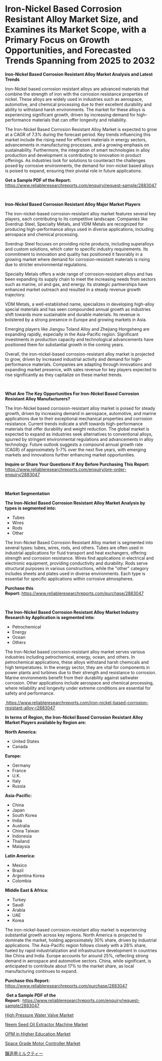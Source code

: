 <p><h1>Iron-Nickel Based Corrosion Resistant Alloy Market Size, and Examines its Market Scope, with a Primary Focus on Growth Opportunities, and Forecasted Trends Spanning from 2025 to 2032</h1></p><p><strong>Iron-Nickel Based Corrosion Resistant Alloy Market Analysis and Latest Trends</strong></p>
<p><p>Iron-Nickel based corrosion resistant alloys are advanced materials that combine the strength of iron with the corrosion resistance properties of nickel. These alloys are widely used in industries such as aerospace, automotive, and chemical processing due to their excellent durability and ability to withstand harsh environments. The market for these alloys is experiencing significant growth, driven by increasing demand for high-performance materials that can offer longevity and reliability.</p><p>The Iron-Nickel Based Corrosion Resistant Alloy Market is expected to grow at a CAGR of 7.3% during the forecast period. Key trends influencing this market include the rising need for efficient materials in energy sectors, advancements in manufacturing processes, and a growing emphasis on sustainability. Furthermore, the integration of smart technologies in alloy production and development is contributing to innovation in product offerings. As industries look for solutions to counteract the challenges posed by corrosive environments, the demand for iron-nickel based alloys is poised to expand, ensuring their pivotal role in future applications.</p></p>
<p><strong>Get a Sample PDF of the Report:&nbsp;</strong> <a href="https://www.reliableresearchreports.com/enquiry/request-sample/2883047?utm_campaign=48&utm_medium=2&utm_source=Github&utm_content=ia&utm_term=13032025&utm_id=iron-nickel-based-corrosion-resistant-alloy">https://www.reliableresearchreports.com/enquiry/request-sample/2883047</a></p>
<p>&nbsp;</p>
<p><strong>Iron-Nickel Based Corrosion Resistant Alloy Major Market Players</strong></p>
<p><p>The iron-nickel-based corrosion-resistant alloy market features several key players, each contributing to its competitive landscape. Companies like Sverdrup Steel, Specialty Metals, and VDM Metals are recognized for producing high-performance alloys used in diverse applications, including aerospace and chemical processing.</p><p>Sverdrup Steel focuses on providing niche products, including superalloys and custom solutions, which cater to specific industry requirements. Its commitment to innovation and quality has positioned it favorably in a growing market where demand for corrosion-resistant materials is rising due to stricter environmental regulations.</p><p>Specialty Metals offers a wide range of corrosion-resistant alloys and has been expanding its supply chain to meet the increasing needs from sectors such as marine, oil and gas, and energy. Its strategic partnerships have enhanced market outreach and resulted in a steady revenue growth trajectory.</p><p>VDM Metals, a well-established name, specializes in developing high-alloy special materials and has seen compounded annual growth as industries shift towards more sustainable and durable materials. Its revenue is bolstered by a strong presence in Europe and growing markets in Asia.</p><p>Emerging players like Jiangsu Toland Alloy and Zhejiang Hongsheng are expanding rapidly, especially in the Asia-Pacific region. Significant investments in production capacity and technological advancements have positioned them for substantial growth in the coming years.</p><p>Overall, the iron-nickel-based corrosion-resistant alloy market is projected to grow, driven by increased industrial activity and demand for high-performance materials. Companies are adapting through innovations and expanding market presence, with sales revenue for key players expected to rise significantly as they capitalize on these market trends.</p></p>
<p>&nbsp;</p>
<p><strong>What Are The Key Opportunities For Iron-Nickel Based Corrosion Resistant Alloy Manufacturers?</strong></p>
<p><p>The Iron-Nickel based corrosion-resistant alloy market is poised for steady growth, driven by increasing demand in aerospace, automotive, and marine applications due to their exceptional mechanical properties and corrosion resistance. Current trends indicate a shift towards high-performance materials that offer durability and weight reduction. The global market is expected to expand as industries seek alternatives to conventional alloys, spurred by stringent environmental regulations and advancements in alloy technology. Future outlook suggests a compound annual growth rate (CAGR) of approximately 5-7% over the next five years, with emerging markets and innovations further enhancing market opportunities.</p></p>
<p><strong>Inquire or Share Your Questions If Any Before Purchasing This Report:</strong> <a href="https://www.reliableresearchreports.com/enquiry/pre-order-enquiry/2883047?utm_campaign=48&utm_medium=2&utm_source=Github&utm_content=ia&utm_term=13032025&utm_id=iron-nickel-based-corrosion-resistant-alloy">https://www.reliableresearchreports.com/enquiry/pre-order-enquiry/2883047</a></p>
<p>&nbsp;</p>
<p><strong>Market Segmentation</strong></p>
<p><strong>The Iron-Nickel Based Corrosion Resistant Alloy Market Analysis by types is segmented into:</strong></p>
<p><ul><li>Tubes</li><li>Wires</li><li>Rods</li><li>Other</li></ul></p>
<p><p>The Iron-Nickel Based Corrosion Resistant Alloy market is segmented into several types: tubes, wires, rods, and others. Tubes are often used in industrial applications for fluid transport and heat exchangers, offering strength and corrosion resistance. Wires find applications in electrical and electronic equipment, providing conductivity and durability. Rods serve structural purposes in various constructions, while the "other" category includes sheets and plates used in diverse environments. Each type is essential for specific applications within corrosive atmospheres.</p></p>
<p><strong>Purchase this Report:&nbsp;</strong><a href="https://www.reliableresearchreports.com/purchase/2883047?utm_campaign=48&utm_medium=2&utm_source=Github&utm_content=ia&utm_term=13032025&utm_id=iron-nickel-based-corrosion-resistant-alloy">https://www.reliableresearchreports.com/purchase/2883047</a></p>
<p>&nbsp;</p>
<p><strong>The Iron-Nickel Based Corrosion Resistant Alloy Market Industry Research by Application is segmented into:</strong></p>
<p><ul><li>Petrochemical</li><li>Energy</li><li>Ocean</li><li>Others</li></ul></p>
<p><p>The Iron-Nickel based corrosion-resistant alloy market serves various industries including petrochemical, energy, ocean, and others. In petrochemical applications, these alloys withstand harsh chemicals and high temperatures. In the energy sector, they are vital for components in power plants and turbines due to their strength and resistance to corrosion. Marine environments benefit from their durability against saltwater corrosion. Other applications include aerospace and chemical processing, where reliability and longevity under extreme conditions are essential for safety and performance.</p></p>
<p><a href="https://www.reliableresearchreports.com/iron-nickel-based-corrosion-resistant-alloy-r2883047?utm_campaign=48&utm_medium=2&utm_source=Github&utm_content=ia&utm_term=13032025&utm_id=iron-nickel-based-corrosion-resistant-alloy">&nbsp;https://www.reliableresearchreports.com/iron-nickel-based-corrosion-resistant-alloy-r2883047</a></p>
<p><strong>In terms of Region, the Iron-Nickel Based Corrosion Resistant Alloy Market Players available by Region are:</strong></p>
<p>
    <p> <strong> North America: </strong>
        <ul>
            <li>United States</li>
            <li>Canada</li>
        </ul>
        </p> 
    <p> <strong> Europe: </strong>
        <ul>
            <li>Germany</li>
            <li>France</li>
            <li>U.K.</li>
            <li>Italy</li>
            <li>Russia</li>
        </ul>
        </p> 
    <p> <strong> Asia-Pacific: </strong>
        <ul>
            <li>China</li>
            <li>Japan</li>
            <li>South Korea</li>
            <li>India</li>
            <li>Australia</li>
            <li>China Taiwan</li>
            <li>Indonesia</li>
            <li>Thailand</li>
            <li>Malaysia</li>
        </ul>
        </p> 
    <p> <strong> Latin America: </strong>
        <ul>
            <li>Mexico</li>
            <li>Brazil</li>
            <li>Argentina Korea</li>
            <li>Colombia</li>
        </ul>
        </p> 
    <p> <strong> Middle East & Africa: </strong>
        <ul>
            <li>Turkey</li>
            <li>Saudi</li>
            <li>Arabia</li>
            <li>UAE</li>
            <li>Korea</li>
        </ul>
    </p>
    </p>
<p><p>The iron-nickel-based corrosion-resistant alloy market is experiencing substantial growth across key regions. North America is projected to dominate the market, holding approximately 30% share, driven by industrial applications. The Asia-Pacific region follows closely with a 28% share, fueled by rapid industrialization and infrastructure development in countries like China and India. Europe accounts for around 25%, reflecting strong demand in aerospace and automotive sectors. China, while significant, is anticipated to contribute about 17% to the market share, as local manufacturing continues to expand.</p></p>
<p><strong>Purchase this Report: </strong><a href="https://www.reliableresearchreports.com/purchase/2883047?utm_campaign=48&utm_medium=2&utm_source=Github&utm_content=ia&utm_term=13032025&utm_id=iron-nickel-based-corrosion-resistant-alloy">https://www.reliableresearchreports.com/purchase/2883047</a></p>
<p>&nbsp;<strong>Get a Sample PDF of the Report:&nbsp;&nbsp;</strong><a href="https://www.reliableresearchreports.com/enquiry/request-sample/2883047?utm_campaign=48&utm_medium=2&utm_source=Github&utm_content=ia&utm_term=13032025&utm_id=iron-nickel-based-corrosion-resistant-alloy">https://www.reliableresearchreports.com/enquiry/request-sample/2883047</a></p>
<p><strong></strong></p>
<p><p><a href="https://github.com/hutchkloor4x/Market-Research-Report-List-1/blob/main/high-pressure-water-valve-market.md?utm_campaign=48&utm_medium=2&utm_source=Github&utm_content=ia&utm_term=13032025&utm_id=iron-nickel-based-corrosion-resistant-alloy">High Pressure Water Valve Market</a></p><p><a href="https://github.com/lalkobrinarb/Market-Research-Report-List-1/blob/main/neem-seed-oil-extractor-machine-market.md?utm_campaign=48&utm_medium=2&utm_source=Github&utm_content=ia&utm_term=13032025&utm_id=iron-nickel-based-corrosion-resistant-alloy">Neem Seed Oil Extractor Machine Market</a></p><p><a href="https://github.com/berkemiars2j/Market-Research-Report-List-1/blob/main/opm-in-higher-education-market.md?utm_campaign=48&utm_medium=2&utm_source=Github&utm_content=ia&utm_term=13032025&utm_id=iron-nickel-based-corrosion-resistant-alloy">OPM in Higher Education Market</a></p><p><a href="https://github.com/variothonia/Market-Research-Report-List-1/blob/main/space-grade-motor-controller-market.md?utm_campaign=48&utm_medium=2&utm_source=Github&utm_content=ia&utm_term=13032025&utm_id=iron-nickel-based-corrosion-resistant-alloy">Space Grade Motor Controller Market</a></p><p><a href="https://github.com/lababdou/Market-Research-Report-List-7/blob/main/833010143871.md?utm_campaign=48&utm_medium=2&utm_source=Github&utm_content=ia&utm_term=13032025&utm_id=iron-nickel-based-corrosion-resistant-alloy">醸造用ミルクティー</a></p></p>